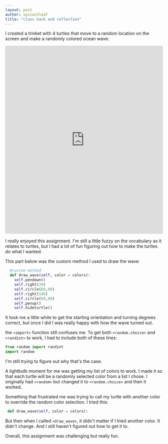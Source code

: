 ```yaml
---
layout: post
author: spinachleaf
title: "class hack and reflection"
---
```


I created a trinket with 4 turtles that move to a random location on the screen and make a randomly colored ocean wave:
<iframe src="https://trinket.io/embed/python/f9f4bbe5c3" width="100%" height="600" frameborder="0" marginwidth="0" marginheight="0" allowfullscreen></iframe>

I really enjoyed this assignment. I'm still a little fuzzy on the vocabulary as it relates to turtles, but I had a lot of fun figuring out how to make the turtles do what I wanted.

This part below was the custom method I used to draw the wave:

```python
  #custom method 
  def draw_wave(self, color = colors):
    self.pendown()
    self.right(20)
    self.circle(60,90)
    self.right(140)
    self.circle(60,90)
    self.penup()
    self.hideturtle()
```
It took me a little while to get the starting orientation and turning degrees correct, but once I did I was really happy with how the wave turned out.

the `<import>` function still confuses me. To get both `<random.choice>` and `<randint>` to work, I had to include both of these lines:

```python
from random import randint
import random
```

I'm still trying to figure out why that's the case.

A lightbulb moment for me was getting my list of colors to work. I made it so that each turtle will be a randomly selected color from a list I chose. I originally had `<random>` but changed it to `<random.choice>` and then it worked.

Something that frustrated me was trying to call my turtle with another color to override the random color selection. I tried this:

```python
 def draw_wave(self, color = colors):
```

But then when I called `<draw_wave>`, it didn't matter if I tried another color. It didn't change. And I still haven't figured out how to get it to.


Overall, this assignment was challenging but really fun.
